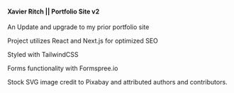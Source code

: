 #### Xavier Ritch || Portfolio Site v2 ####

An Update and upgrade to my prior portfolio site

Project utilizes React and Next.js for optimized SEO

Styled with TailwindCSS

Forms functionality with Formspree.io 

Stock SVG image credit to Pixabay and attributed authors and contributors. 
